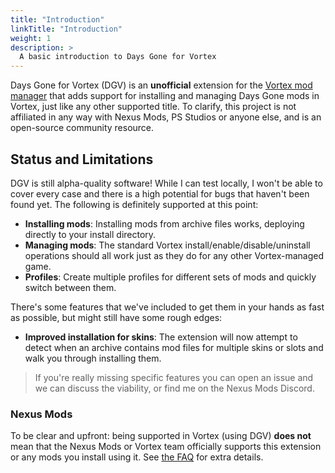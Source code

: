 ```yaml
---
title: "Introduction"
linkTitle: "Introduction"
weight: 1
description: >
  A basic introduction to Days Gone for Vortex
---
```


Days Gone for Vortex (DGV) is an **unofficial** extension for the [Vortex mod manager](https://www.nexusmods.com/about/vortex/) that adds support for installing and managing Days Gone mods in Vortex, just like any other supported title. To clarify, this project is not affiliated in any way with Nexus Mods, PS Studios or anyone else, and is an open-source community resource.

## Status and Limitations

DGV is still alpha-quality software! While I can test locally, I won't be able to cover every case and there is a high potential for bugs that haven't been found yet. The following is definitely supported at this point:

- **Installing mods**: Installing mods from archive files works, deploying directly to your install directory.
- **Managing mods**: The standard Vortex install/enable/disable/uninstall operations should all work just as they do for any other Vortex-managed game.
- **Profiles**: Create multiple profiles for different sets of mods and quickly switch between them.

There's some features that we've included to get them in your hands as fast as possible, but might still have some rough edges:

- **Improved installation for skins**: The extension will now attempt to detect when an archive contains mod files for multiple skins or slots and walk you through installing them.

> If you're really missing specific features you can open an issue and we can discuss the viability, or find me on the Nexus Mods Discord.

### Nexus Mods

To be clear and upfront: being supported in Vortex (using DGV) **does not** mean that the Nexus Mods or Vortex team officially supports this extension or any mods you install using it. See [the FAQ](/docs/introduction/faq) for extra details.